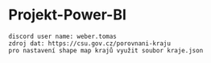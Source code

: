# Projekt-Power-BI

```
discord user name: weber.tomas
zdroj dat: https://csu.gov.cz/porovnani-kraju
pro nastavení shape map krajů využit soubor kraje.json
```
